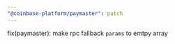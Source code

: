```yaml
---
"@coinbase-platform/paymaster": patch
---
```


fix(paymaster): make rpc fallback `params` to emtpy array
